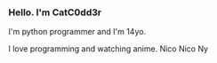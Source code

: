 ### Hello. I'm CatC0dd3r
I'm python programmer and I'm 14yo.

I love programming and watching anime.
Nico Nico Ny
